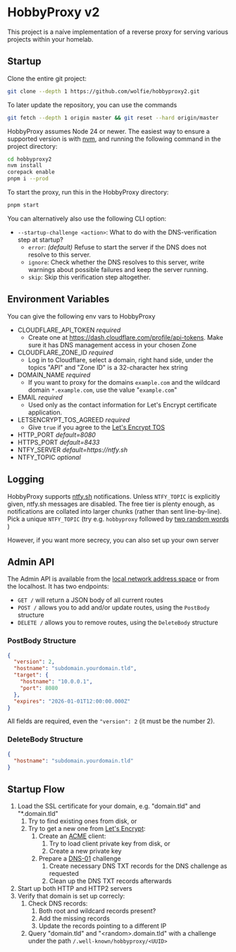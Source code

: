 # HobbyProxy v2

This project is a naíve implementation of a reverse proxy for serving various projects within your homelab.

## Startup

Clone the entire git project:

```bash
git clone --depth 1 https://github.com/wolfie/hobbyproxy2.git
```

To later update the repository, you can use the commands

```bash
git fetch --depth 1 origin master && git reset --hard origin/master
```


HobbyProxy assumes Node 24 or newer. The easiest way to ensure a supported version is with [nvm](https://github.com/nvm-sh/nvm#readme), and running the following command in the project directory:

```bash
cd hobbyproxy2
nvm install
corepack enable
pnpm i --prod
```

To start the proxy, run this in the HobbyProxy directory:

```bash
pnpm start
```

You can alternatively also use the following CLI option:

- `--startup-challenge <action>`: What to do with the DNS-verification step at startup?
  - `error`: _(default)_ Refuse to start the server if the DNS does not resolve to this server.
  - `ignore`: Check whether the DNS resolves to this server, write warnings about possible failures and keep the server running.
  - `skip`: Skip this verification step altogether.

## Environment Variables

You can give the following env vars to HobbyProxy

- CLOUDFLARE_API_TOKEN _required_
  - Create one at https://dash.cloudflare.com/profile/api-tokens. Make sure it has DNS management access in your chosen Zone
- CLOUDFLARE_ZONE_ID _required_ 
  - Log in to Cloudflare, select a domain, right hand side, under the topics "API" and "Zone ID" is a 32-character hex string
- DOMAIN_NAME _required_
  - If you want to proxy for the domains `example.com` and the wildcard domain `*.example.com`, use the value "`example.com`"
- EMAIL _required_
  - Used only as the contact information for Let's Encrypt certificate application.
- LETSENCRYPT_TOS_AGREED _required_
  - Give `true` if you agree to the [Let's Encrypt TOS](https://letsencrypt.org/repository/#let-s-encrypt-subscriber-agreement)
- HTTP_PORT _default=8080_
- HTTPS_PORT _default=8433_
- NTFY_SERVER _default=https://ntfy.sh_
- NTFY_TOPIC _optional_

## Logging

HobbyProxy supports [ntfy.sh](https://ntfy.sh/) notifications. Unless `NTFY_TOPIC` is explicitly given, ntfy.sh messages are disabled. The free tier is plenty enough, as notifications are collated into larger chunks (rather than sent line-by-line). Pick a unique `NTFY_TOPIC` (try e.g. `hobbyproxy` followed by [two random words](https://duckduckgo.com/?q=generate%20passphrase) )

However, if you want more secrecy, you can also set up your own server

## Admin API

The Admin API is available from the [local network address space](https://datatracker.ietf.org/doc/html/rfc1918#section-3) or from the localhost. It has two endpoints:

- `GET /` will return a JSON body of all current routes
- `POST /` allows you to add and/or update routes, using the `PostBody` structure
- `DELETE /` allows you to remove routes, using the `DeleteBody` structure

### PostBody Structure

```json
{
  "version": 2,
  "hostname": "subdomain.yourdomain.tld",
  "target": {
    "hostname": "10.0.0.1",
    "port": 8080
  },
  "expires": "2026-01-01T12:00:00.000Z"
}
```

All fields are required, even the `"version": 2` (it must be the number 2).

### DeleteBody Structure

```json
{
  "hostname": "subdomain.yourdomain.tld"
}
```

## Startup Flow

1. Load the SSL certificate for your domain, e.g. "domain.tld" and "\*.domain.tld"
   1. Try to find existing ones from disk, or
   2. Try to get a new one from [Let's Encrypt](https://letsencrypt.org/):
      1. Create an [ACME](https://en.wikipedia.org/wiki/Automatic_Certificate_Management_Environment) client:
         1. Try to load client private key from disk, or
         2. Create a new private key
      2. Prepare a [DNS-01](https://letsencrypt.org/docs/challenge-types/#dns-01-challenge) challenge
         1. Create necessary DNS TXT records for the DNS challenge as requested
         2. Clean up the DNS TXT records afterwards
2. Start up both HTTP and HTTP2 servers
3. Verify that domain is set up correcly:
   1. Check DNS records:
      1. Both root and wildcard records present?
      2. Add the missing records
      3. Update the records pointing to a different IP
   2. Query "domain.tld" and "&lt;random&gt;.domain.tld" with a challenge under the path `/.well-known/hobbyproxy/<UUID>`

